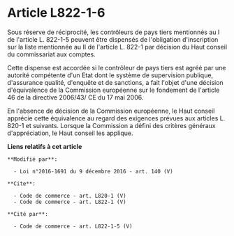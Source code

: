 # Article L822-1-6

Sous réserve de réciprocité, les contrôleurs de pays tiers mentionnés au I de l'article L. 822-1-5 peuvent être dispensés de
l'obligation d'inscription sur la liste mentionnée au II de l'article L. 822-1 par décision du Haut conseil du commissariat
aux comptes. 

Cette dispense est accordée si le contrôleur de pays tiers est agréé par une autorité compétente d'un Etat dont le système de
supervision publique, d'assurance qualité, d'enquête et de sanctions, a fait l'objet d'une décision d'équivalence de la
Commission européenne sur le fondement de l'article 46 de la directive 2006/43/ CE du 17 mai 2006. 

En l'absence de décision de la Commission européenne, le Haut conseil apprécie cette équivalence au regard des exigences
prévues aux articles L. 820-1 et suivants. Lorsque la Commission a défini des critères généraux d'appréciation, le Haut
conseil les applique.

**Liens relatifs à cet article**

	**Modifié par**:

	  - Loi n°2016-1691 du 9 décembre 2016 - art. 140 (V)

	**Cite**:

	  - Code de commerce - art. L820-1 (V)
	  - Code de commerce - art. L822-1 (V)

	**Cité par**:

	  - Code de commerce - art. L822-1-5 (V)
